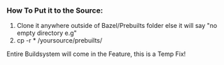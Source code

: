 ### How To Put it to the Source: 

1. Clone it anywhere outside of Bazel/Prebuilts folder else it will say "no empty directory e.g" 
2. cp -r * /yoursource/prebuilts/

Entire Buildsystem will come in the Feature, this is a Temp Fix!
